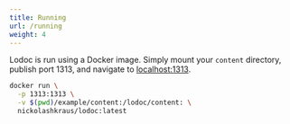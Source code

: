 ```yaml
---
title: Running
url: /running
weight: 4
---
```


Lodoc is run using a Docker image. Simply mount your `content` directory, publish port 1313, and navigate to [localhost:1313](https://localhost:1313).


```bash
docker run \
  -p 1313:1313 \
  -v $(pwd)/example/content:/lodoc/content: \
  nickolashkraus/lodoc:latest
```
